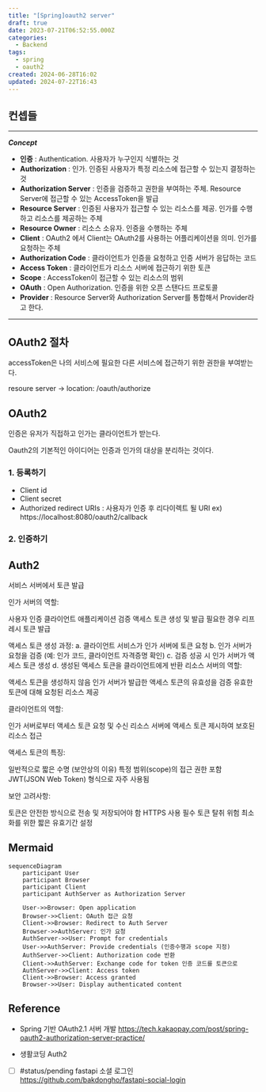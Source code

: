 ```yaml
---
title: "[Spring]oauth2 server"
draft: true
date: 2023-07-21T06:52:55.000Z
categories:
  - Backend
tags:
  - spring
  - oauth2
created: 2024-06-28T16:02
updated: 2024-07-22T16:43
---
```


## 컨셉들

---

**_Concept_**

- **인증** : Authentication. 사용자가 누구인지 식별하는 것
- **Authorization** : 인가. 인증된 사용자가 특정 리소스에 접근할 수 있는지 결정하는 것
- **Authorization Server** : 인증을 검증하고 권한을 부여하는 주체. Resource Server에 접근할 수 있는 AccessToken을 발급
- **Resource Server** : 인증된 사용자가 접근할 수 있는 리소스를 제공. 인가를 수행하고 리소스를 제공하는 주체
- **Resource Owner** : 리소스 소유자. 인증을 수행하는 주체
- **Client** : OAuth2 에서 Client는 OAuth2를 사용하는 어플리케이션을 의미. 인가를 요청하는 주체
- **Authorization Code** : 클라이언트가 인증을 요청하고 인증 서버가 응답하는 코드
- **Access Token** : 클라이언트가 리소스 서버에 접근하기 위한 토큰
- **Scope** : AccessToken이 접근할 수 있는 리소스의 범위
- **OAuth** : Open Authorization. 인증을 위한 오픈 스탠다드 프로토콜
- **Provider** : Resource Server와 Authorization Server를 통합해서 Provider라고 한다.

---

## OAuth2 절차

accessToken은 나의 서비스에 필요한 다른 서비스에 접근하기 위한 권한을 부여받는다.

resoure server -> location: /oauth/authorize

## OAuth2

인증은 유저가 직접하고 인가는 클라이언트가 받는다.

Oauth2의 기본적인 아이디어는 인증과 인가의 대상을 분리하는 것이다.

### 1. 등록하기

- Client id
- Client secret
- Authorized redirect URIs : 사용자가 인증 후 리다이렉트 될 URI ex) https://localhost:8080/oauth2/callback

### 2. 인증하기

## Auth2

서비스 서버에서 토큰 발급

인가 서버의 역할:

사용자 인증
클라이언트 애플리케이션 검증
액세스 토큰 생성 및 발급
필요한 경우 리프레시 토큰 발급

액세스 토큰 생성 과정:
a. 클라이언트 서비스가 인가 서버에 토큰 요청
b. 인가 서버가 요청을 검증 (예: 인가 코드, 클라이언트 자격증명 확인)
c. 검증 성공 시 인가 서버가 액세스 토큰 생성
d. 생성된 액세스 토큰을 클라이언트에게 반환
리소스 서버의 역할:

액세스 토큰을 생성하지 않음
인가 서버가 발급한 액세스 토큰의 유효성을 검증
유효한 토큰에 대해 요청된 리소스 제공

클라이언트의 역할:

인가 서버로부터 액세스 토큰 요청 및 수신
리소스 서버에 액세스 토큰 제시하여 보호된 리소스 접근

액세스 토큰의 특징:

일반적으로 짧은 수명 (보안상의 이유)
특정 범위(scope)의 접근 권한 포함
JWT(JSON Web Token) 형식으로 자주 사용됨

보안 고려사항:

토큰은 안전한 방식으로 전송 및 저장되어야 함
HTTPS 사용 필수
토큰 탈취 위험 최소화를 위한 짧은 유효기간 설정

## Mermaid

```mermaid
sequenceDiagram
    participant User
    participant Browser
    participant Client
    participant AuthServer as Authorization Server

    User->>Browser: Open application
    Browser->>Client: OAuth 접근 요청
    Client->>Browser: Redirect to Auth Server
    Browser->>AuthServer: 인가 요청
    AuthServer->>User: Prompt for credentials
    User->>AuthServer: Provide credentials (인증수행과 scope 지정)
    AuthServer->>Client: Authorization code 반환
    Client->>AuthServer: Exchange code for token 인증 코드를 토큰으로
    AuthServer->>Client: Access token
    Client->>Browser: Access granted
    Browser->>User: Display authenticated content
```
## Reference

- Spring 기반 OAuth2.1 서버 개발
https://tech.kakaopay.com/post/spring-oauth2-authorization-server-practice/

- 생활코딩 Auth2

- [ ] #status/pending fastapi 소셜 로그인 https://github.com/bakdongho/fastapi-social-login
